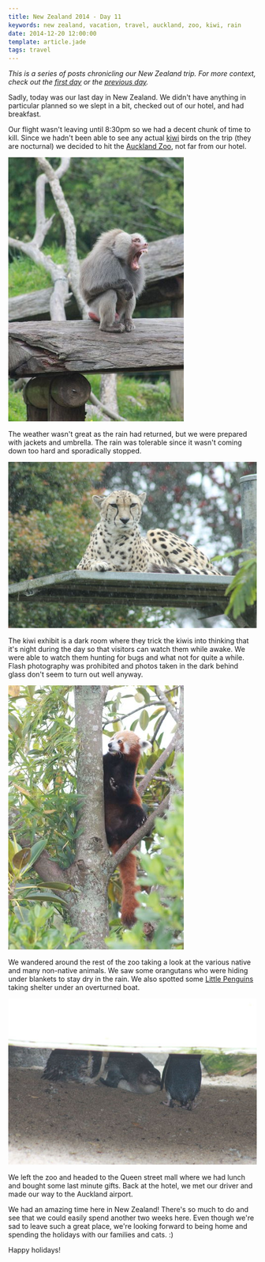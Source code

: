 ```yaml
---
title: New Zealand 2014 - Day 11
keywords: new zealand, vacation, travel, auckland, zoo, kiwi, rain
date: 2014-12-20 12:00:00
template: article.jade
tags: travel
---
```

*This is a series of posts chronicling our New Zealand trip. For more context, check out the [first day][first] or the [previous day][prev].*

Sadly, today was our last day in New Zealand. We didn't have anything in particular planned so we slept in a bit, checked out of our hotel, and had breakfast.

Our flight wasn't leaving until 8:30pm so we had a decent chunk of time to kill. Since we hadn't been able to see any actual [kiwi][1] birds on the trip (they are nocturnal) we decided to hit the [Auckland Zoo][2], not far from our hotel.

[![Baboon, Auckland Zoo][t3]][p3]

The weather wasn't great as the rain had returned, but we were prepared with jackets and umbrella. The rain was tolerable since it wasn't coming down too hard and sporadically stopped.

[![Cheetah, Auckland Zoo][t4]][p4]

The kiwi exhibit is a dark room where they trick the kiwis into thinking that it's night during the day so that visitors can watch them while awake. We were able to watch them hunting for bugs and what not for quite a while. Flash photography was prohibited and photos taken in the dark behind glass don't seem to turn out well anyway.

[![Red Panda, Auckland Zoo][t1]][p1]

We wandered around the rest of the zoo taking a look at the various native and many non-native animals. We saw some orangutans who were hiding under blankets to stay dry in the rain. We also spotted some [Little Penguins][3] taking shelter under an overturned boat.

[![Little Penguins under a boat, Auckland Zoo][t2]][p2]

We left the zoo and headed to the Queen street mall where we had lunch and bought some last minute gifts. Back at the hotel, we met our driver and made our way to the Auckland airport.

We had an amazing time here in New Zealand! There's so much to do and see that we could easily spend another two weeks here. Even though we're sad to leave such a great place, we're looking forward to being home and spending the holidays with our families and cats. :)

Happy holidays!

[first]: /blog/new-zealand-2014-day-1/
[prev]: /blog/new-zealand-2014-day-10/

[1]: http://en.wikipedia.org/wiki/Kiwi
[2]: http://en.wikipedia.org/wiki/Auckland_Zoo
[3]: http://en.wikipedia.org/wiki/Little_penguin

[p1]: /media/images/nz14/day11/red-panda.jpg
[t1]: /media/images/nz14/day11/thumb-red-panda.jpg
[p2]: /media/images/nz14/day11/little-penguins.jpg
[t2]: /media/images/nz14/day11/thumb-little-penguins.jpg
[p3]: /media/images/nz14/day11/baboon.jpg
[t3]: /media/images/nz14/day11/thumb-baboon.jpg
[p4]: /media/images/nz14/day11/cheetah.jpg
[t4]: /media/images/nz14/day11/thumb-cheetah.jpg
